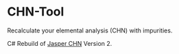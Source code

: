 # CHN-Tool

Recalculate your elemental analysis (CHN) with impurities.


C# Rebuild of [Jasper CHN](http://phoenix.tuwien.ac.at/jasper/ANALYSE2.HTM) Version 2.
